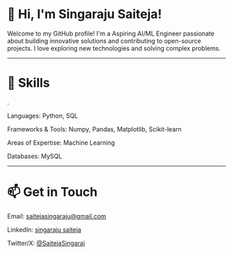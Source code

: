 # 👋 Hi, I'm Singaraju Saiteja!

Welcome to my GitHub profile! I'm a Aspiring AI/ML Engineer passionate about building innovative solutions and contributing to open-source projects. I love exploring new technologies and solving complex problems.

---


# 🔧 Skills

.



Languages: Python, SQL



Frameworks & Tools: Numpy, Pandas, Matplotlib, Scikit-learn



Areas of Expertise: Machine Learning



Databases: MySQL



---

# 📫 Get in Touch





Email: saitejasingaraju@gmail.com



LinkedIn: [singaraju saiteja](https://www.linkedin.com/in/singaraju-saiteja-123348219/)



Twitter/X: [@SaitejaSingaraj](https://x.com/SaitejaSingaraj)






